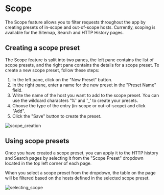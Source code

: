 # Scope

The Scope feature allows you to filter requests throughout the app by creating presets of in-scope and out-of-scope hosts. Currently, scoping is available for the Sitemap, Search and HTTP History pages.

## Creating a scope preset

The Scope feature is split into two panes, the left pane contains the list of scope presets, and the right pane contains the details for a scope preset. To create a new scope preset, follow these steps:

1. In the left pane, click on the "New Preset" button.
2. In the right pane, enter a name for the new preset in the "Preset Name" field.
3. Write the name of the host you want to add to the scope preset. You can use the wildcard characters '%' and '\_' to create your presets.
4. Choose the type of the entry (in-scope or out-of-scope) and click "Add".
5. Click the "Save" button to create the preset.

![scope_creation](/_images/scope_creation.png)

## Using scope presets

Once you have created a scope preset, you can apply it to the HTTP history and Search pages by selecting it from the "Scope Preset" dropdown located in the top left corner of each page.

When you select a scope preset from the dropdown, the table on the page will be filtered based on the hosts defined in the selected scope preset.

![selecting_scope](/_images/history_selecting_scope.png)
